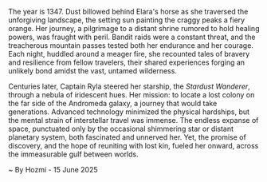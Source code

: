 
The year is 1347.  Dust billowed behind Elara's horse as she traversed the unforgiving landscape, the setting sun painting the craggy peaks a fiery orange.  Her journey, a pilgrimage to a distant shrine rumored to hold healing powers, was fraught with peril. Bandit raids were a constant threat, and the treacherous mountain passes tested both her endurance and her courage. Each night, huddled around a meager fire, she recounted tales of bravery and resilience from fellow travelers, their shared experiences forging an unlikely bond amidst the vast, untamed wilderness.

Centuries later, Captain Ryla steered her starship, the *Stardust Wanderer*, through a nebula of iridescent hues. Her mission: to locate a lost colony on the far side of the Andromeda galaxy, a journey that would take generations.  Advanced technology minimized the physical hardships, but the mental strain of interstellar travel was immense.  The endless expanse of space, punctuated only by the occasional shimmering star or distant planetary system, both fascinated and unnerved her. Yet, the promise of discovery, and the hope of reuniting with lost kin, fueled her onward, across the immeasurable gulf between worlds.

~ By Hozmi - 15 June 2025
